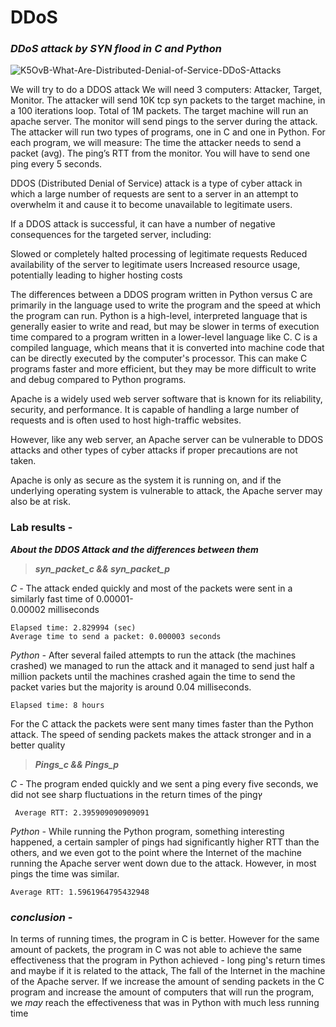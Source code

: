 # DDoS

### ***DDoS attack by SYN flood in C and Python***

![K5OvB-What-Are-Distributed-Denial-of-Service-DDoS-Attacks](https://user-images.githubusercontent.com/86716307/208322310-2424bc66-5a1b-4d24-9eb7-471b4433b6fe.png)


We will try to do a DDOS attack
We will need 3 computers: Attacker, Target, Monitor.
The attacker will send 10K tcp syn packets to the target machine, in a 100 iterations loop. Total of 1M packets. 
The target machine will run an apache server.
The monitor will send pings to the server during the attack.
The attacker will run two types of programs, one in C and one in Python.
For each program, we will measure:
The time the attacker needs to send a packet (avg).
The ping’s RTT from the monitor. You will have to send one ping every 5 seconds.


 DDOS (Distributed Denial of Service) attack is a type of cyber attack in which a large number of requests are sent to a server in an attempt to overwhelm it and cause it to become unavailable to legitimate users. 

If a DDOS attack is successful, it can have a number of negative consequences for the targeted server, including:

Slowed or completely halted processing of legitimate requests
Reduced availability of the server to legitimate users
Increased resource usage, potentially leading to higher hosting costs

The differences between a DDOS program written in Python versus C are primarily in the language used to write the program and the speed at which the program can run. 
Python is a high-level, interpreted language that is generally easier to write and read, but may be slower in terms of execution time compared to a program written in a lower-level language like C.
C is a compiled language, which means that it is converted into machine code that can be directly executed by the computer's processor. 
This can make C programs faster and more efficient, but they may be more difficult to write and debug compared to Python programs.

Apache is a widely used web server software that is known for its reliability, security, and performance. 
It is capable of handling a large number of requests and is often used to host high-traffic websites. 

However, like any web server, an Apache server can be vulnerable to DDOS attacks and other types of cyber attacks if proper precautions are not taken.

Apache is only as secure as the system it is running on, and if the underlying operating system is vulnerable to attack, the Apache server may also be at risk.

### Lab results - 
***About the DDOS Attack and the differences between them***

> ***syn_packet_c && syn_packet_p***
   
   *C -* 
   The attack ended quickly and most of the packets were sent in a similarly fast time of 0.00001-         
   0.00002 milliseconds
   
    Elapsed time: 2.829994 (sec)
    Average time to send a packet: 0.000003 seconds

   
   
   *Python -* 
   After several failed attempts to run the attack (the machines crashed) we managed to run the               attack and it managed to send just half a million packets until the machines crashed again
    the time to send the packet varies but the majority is around 0.04 milliseconds.
    
    Elapsed time: 8 hours

For the C attack the packets were sent many times faster than the Python attack. The speed of sending packets makes the attack stronger and in a better quality


> ***Pings_c && Pings_p***
   
   *C -* 
The program ended quickly and we sent a ping every five seconds, we did not see sharp              fluctuations in the return times of the pingץ
   
     Average RTT: 2.395909090909091
   
   
   *Python -* 
While running the Python program, something interesting happened, a certain sampler of pings had significantly higher RTT than the others, and we even got to the point where the Internet of the machine running the Apache server went down due to the attack.
However, in most pings the time was similar.
  
    Average RTT: 1.5961964795432948


### ***conclusion -***

In terms of running times, the program in C is better.
However for the same amount of packets, the program in C was not able to achieve the same effectiveness that the program in Python achieved - long ping's return times and maybe if it is related to the attack,
The fall of the Internet in the machine of the Apache server.
If we increase the amount of sending packets in the C program and increase the amount of computers that will run the program, we *may* reach the effectiveness that was in Python with much less running time







